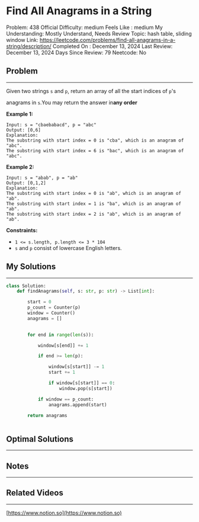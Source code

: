 # Find All Anagrams in a String

Problem: 438
Official Difficulty: medium
Feels Like : medium
My Understanding: Mostly Understand, Needs Review
Topic: hash table, sliding window
Link: https://leetcode.com/problems/find-all-anagrams-in-a-string/description/
Completed On : December 13, 2024
Last Review: December 13, 2024
Days Since Review: 79
Neetcode: No

## Problem

---

Given two strings `s` and `p`, return an array of all the start indices of `p`'s

anagrams in `s`.You may return the answer in**any order**

**Example 1:**

```
Input: s = "cbaebabacd", p = "abc"
Output: [0,6]
Explanation:
The substring with start index = 0 is "cba", which is an anagram of "abc".
The substring with start index = 6 is "bac", which is an anagram of "abc".
```

**Example 2:**

```
Input: s = "abab", p = "ab"
Output: [0,1,2]
Explanation:
The substring with start index = 0 is "ab", which is an anagram of "ab".
The substring with start index = 1 is "ba", which is an anagram of "ab".
The substring with start index = 2 is "ab", which is an anagram of "ab".
```

**Constraints:**

- `1 <= s.length, p.length <= 3 * 104`
- `s` and `p` consist of lowercase English letters.

## My Solutions

---

```python
class Solution:
    def findAnagrams(self, s: str, p: str) -> List[int]:

        start = 0
        p_count = Counter(p)
        window = Counter()
        anagrams = []
        

        for end in range(len(s)):

            window[s[end]] += 1

            if end >= len(p):

                window[s[start]] -= 1
                start += 1

                if window[s[start]] == 0:
                    window.pop(s[start])

            if window == p_count:
                anagrams.append(start)

        return anagrams

```

```python

```

## Optimal Solutions

---

## Notes

---

 

## Related Videos

---

[https://www.notion.so](https://www.notion.so)